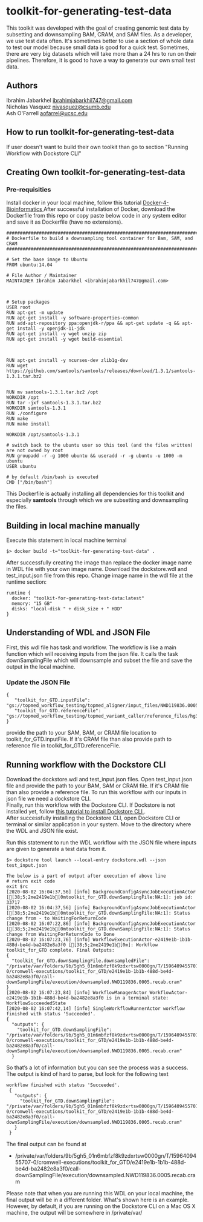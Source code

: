 # toolkit-for-generating-test-data
 
This toolkit was developed with the goal of creating genomic test data by subsetting and downsampling BAM, CRAM, and SAM files. As a developer, we use test data often. It's sometimes better to use a section of whole data to test our model because small data is good for a quick test. Sometimes, there are very big datasets which will take more than a 24 hrs to run on their pipelines. Therefore, it is good to have a way to generate our own small test data.

## Authors

Ibrahim Jabarkhel ibrahimjabarkhil747@gmail.com <br>
Nicholas Vasquez nivasquez@csumb.edu <br>
Ash O'Farrell aofarrel@ucsc.edu

## How to run toolkit-for-generating-test-data
If user doesn't want to build their own toolkit than go to section "Running Workflow with Dockstore CLI"

## Creating Own toolkit-for-generating-test-data

### Pre-requisities <br> 
Install docker in your local machine, follow this tutorial <a href="https://bioinformatics-core-shared-training.github.io/docker-4-bioinformatics/"> Docker-4-Bioinformatics </a>
After successful installation of Docker, download the Dockerfile from this repo or copy paste below code in any system editor and save it as Dockerfile (have no extensions).

    ##########################################################################
    # Dockerfile to build a downsampling tool container for Bam, SAM, and CRAM
    ##########################################################################

    # Set the base image to Ubuntu
    FROM ubuntu:14.04

    # File Author / Maintainer
    MAINTAINER Ibrahim Jabarkhel <ibrahimjabarkhil747@gmail.com>



    # Setup packages
    USER root
    RUN apt-get -m update 
    RUN apt-get install -y software-properties-common
    RUN add-apt-repository ppa:openjdk-r/ppa && apt-get update -q && apt-get install -y openjdk-11-jdk
    RUN apt-get install -y wget unzip zip
    RUN apt-get install -y wget build-essential



    RUN apt-get install -y ncurses-dev zlib1g-dev
    RUN wget https://github.com/samtools/samtools/releases/download/1.3.1/samtools-1.3.1.tar.bz2


    RUN mv samtools-1.3.1.tar.bz2 /opt
    WORKDIR /opt
    RUN tar -jxf samtools-1.3.1.tar.bz2
    WORKDIR samtools-1.3.1
    RUN ./configure
    RUN make
    RUN make install

    WORKDIR /opt/samtools-1.3.1

    # switch back to the ubuntu user so this tool (and the files written) are not owned by root
    RUN groupadd -r -g 1000 ubuntu && useradd -r -g ubuntu -u 1000 -m ubuntu
    USER ubuntu

    # by default /bin/bash is executed
    CMD ["/bin/bash"]

This Dockerfile is actually installing all dependencies for this toolkit and especially <b>samtools</b> through which we are subsetting and downsampling the files.

## Building in local machine manually
Execute this statement in local machine terminal

    $> docker build -t="toolkit-for-generating-test-data" .

After successfully creating the image than replace the docker image name in WDL file with your own image name. Download the dockstore.wdl and test_input.json file from this repo.
Change image name in the wdl file at the runtime section:

    runtime {
      docker: "toolkit-for-generating-test-data:latest"
      memory: "15 GB"
      disks: "local-disk " + disk_size + " HDD"
    }
    
## Understanding of WDL and JSON File

First, this wdl file has task and workflow. The workflow is like a main function which will receiving inputs from the json file. It calls the task downSamplingFile which will downsample and subset the file and save the output in the local machine.

### Update the JSON File

    {
       "toolkit_for_GTD.inputFile": "gs://topmed_workflow_testing/topmed_aligner/input_files/NWD119836.0005.recab.cram",
       "toolkit_for_GTD.referenceFile": "gs://topmed_workflow_testing/topmed_variant_caller/reference_files/hg38/hs38DH.fa"
    }
    
provide the path to your SAM, BAM, or CRAM file location to toolkit_for_GTD.inputFile. If it's CRAM file than also provide path to reference file in toolkit_for_GTD.referenceFile.


## Running workflow with the Dockstore CLI

Download the dockstore.wdl and test_input.json files. Open test_input.json file and provide the path to your BAM, SAM or CRAM file. If it's CRAM file than also provide a reference file. To run this workflow with our inputs in json file we need a dockstore CLI. <br>
Finally, run this workflow with the Dockstore CLI. If Dockstore is not installed yet, follow <a href="https://dockstore.org/quick-start"> this tutorial to install Dockstore CLI </a>. <br>
After successfully installing the Dockstore CLI, open Dockstore CLI or terminal or similar application in your system. Move to the directory where the WDL and JSON file exist. 

Run this statement to run the WDL workflow with the JSON file where inputs are given to generate a test data from it. <br>

    $> dockstore tool launch --local-entry dockstore.wdl --json test_input.json
    
    The below is a part of output after execution of above line
    # return exit code
	exit $rc
	[2020-08-02 16:04:37,56] [info] BackgroundConfigAsyncJobExecutionActor [[38;5;2me2419e1b[0mtoolkit_for_GTD.downSamplingFile:NA:1]: job id: 33717
	[2020-08-02 16:04:37,56] [info] BackgroundConfigAsyncJobExecutionActor [[38;5;2me2419e1b[0mtoolkit_for_GTD.downSamplingFile:NA:1]: Status change from - to WaitingForReturnCode
	[2020-08-02 16:07:22,86] [info] BackgroundConfigAsyncJobExecutionActor [[38;5;2me2419e1b[0mtoolkit_for_GTD.downSamplingFile:NA:1]: Status change from WaitingForReturnCode to Done
	[2020-08-02 16:07:23,76] [info] WorkflowExecutionActor-e2419e1b-1b1b-488d-be4d-ba2482e8a3f0 [[38;5;2me2419e1b[0m]: Workflow toolkit_for_GTD complete. Final Outputs:
	{
	  "toolkit_for_GTD.downSamplingFile.downsampledFile": "/private/var/folders/9b/5gh5_01n6mbfzf8k9zdxrtsw0000gn/T/1596409455707-0/cromwell-executions/toolkit_for_GTD/e2419e1b-1b1b-488d-be4d-ba2482e8a3f0/call-downSamplingFile/execution/downsampled.NWD119836.0005.recab.cram"
	}
	[2020-08-02 16:07:23,84] [info] WorkflowManagerActor WorkflowActor-e2419e1b-1b1b-488d-be4d-ba2482e8a3f0 is in a terminal state: WorkflowSucceededState
	[2020-08-02 16:07:42,14] [info] SingleWorkflowRunnerActor workflow finished with status 'Succeeded'.
	{
	  "outputs": {
	    "toolkit_for_GTD.downSamplingFile": "/private/var/folders/9b/5gh5_01n6mbfzf8k9zdxrtsw0000gn/T/1596409455707-0/cromwell-executions/toolkit_for_GTD/e2419e1b-1b1b-488d-be4d-ba2482e8a3f0/call-downSamplingFile/execution/downsampled.NWD119836.0005.recab.cram"
	  }


So that’s a lot of information but you can see the process was a success. The output is kind of hard to parse, but look for the following text

    workflow finished with status 'Succeeded'.
     {
       "outputs": {
         "toolkit_for_GTD.downSamplingFile": "/private/var/folders/9b/5gh5_01n6mbfzf8k9zdxrtsw0000gn/T/1596409455707-0/cromwell-executions/toolkit_for_GTD/e2419e1b-1b1b-488d-be4d-ba2482e8a3f0/call-downSamplingFile/execution/downsampled.NWD119836.0005.recab.cram"
       }
     }

The final output can be found at

- /private/var/folders/9b/5gh5_01n6mbfzf8k9zdxrtsw0000gn/T/1596409455707-0/cromwell-executions/toolkit_for_GTD/e2419e1b-1b1b-488d-be4d-ba2482e8a3f0/call-downSamplingFile/execution/downsampled.NWD119836.0005.recab.cram

Please note that when you are running this WDL on your local machine, the final output will be in a different folder. What's shown here is an example. However, by default, if you are running on the Dockstore CLI on a Mac OS X machine, the output will be somewhere in /private/var/
